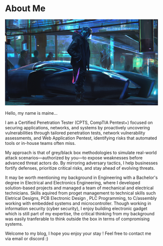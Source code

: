 
# About Me

![alt text](./about.jpg "cyberman")

Hello, my name is maine...

I am a Certified Penetration Tester (CPTS, CompTIA Pentest+) focused on securing applications, networks, and systems by proactively uncovering vulnerabilities through tailored penetration tests, network vulnerability assessments, and Web Application Pentest, identifying risks that automated tools or in-house teams often miss.

My approach is that of grey/black box methodologies to simulate real-world attack scenarios—authorized by you—to expose weaknesses before advanced threat actors do. By mirroring adversary tactics, I help businesses fortify defenses, prioritize critical risks, and stay ahead of evolving threats.

It may be worth mentioning my background in Engineering with a Bachelor's degree in Electrical and Electronics Engineering, where I developed solution-based projects and managed a team of mechanical and electrical technicians. Skills aquired from proget management to technical skills such Eletrical Designs, PCB Electronic Design , PLC Programming, to C/assembly working with embedded systems and microcontroller. Though working in information security (cyber security), I enjoy building electronic gadget which is still part of my expertise, the critical thinking from my background was easily tranferable to think outside the box in terms of compromising systems.

Welcome to my blog, I hope you enjoy your stay ! Feel free to contact me via email or discord :)